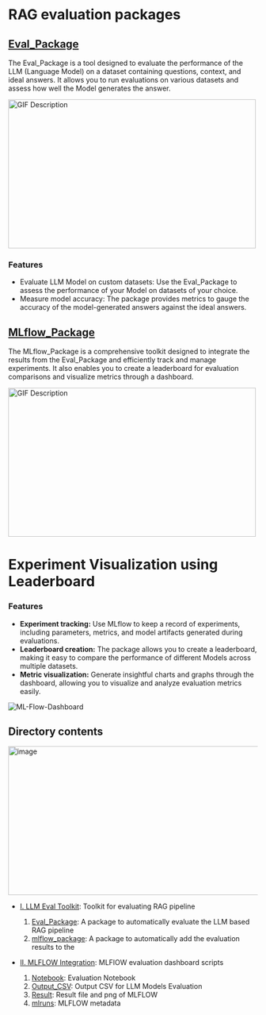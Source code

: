 # RAG evaluation packages

## [Eval_Package](./I.%20LLM%20Eval%20Toolkit/Eval_Package/)
  
The Eval_Package is a tool designed to evaluate the performance of the LLM (Language Model) on a dataset containing questions, context, and ideal answers. It allows you to run evaluations on various datasets and assess how well the Model generates the answer.

<img src="https://media.giphy.com/media/v1.Y2lkPTc5MGI3NjExOTllNWVhYTdsYjZrZHFqeDhzcXcwcDlqcWs0ajJnZHVhNGYyZW9pMiZlcD12MV9pbnRlcm5hbF9naWZfYnlfaWQmY3Q9Zw/2ZN76vTSwlqxbwcpjX/giphy.gif" alt="GIF Description" width="500" height="300">

### Features 
   - Evaluate LLM Model on custom datasets: Use the Eval_Package to assess the performance of your Model on datasets of your choice.
   - Measure model accuracy: The package provides metrics to gauge the accuracy of the model-generated answers against the ideal answers.

## [MLflow_Package](./I.%20LLM%20Eval%20Toolkit/mlflow_package/)

The MLflow_Package is a comprehensive toolkit designed to integrate the results from the Eval_Package and efficiently track and manage experiments. It also enables you to create a leaderboard for evaluation comparisons and visualize metrics through a dashboard.

<img src="https://media.giphy.com/media/v1.Y2lkPTc5MGI3NjExYjJod3pnZG1hbjloano0cmhxZ3JrbDJsbXgxM2t5enF5eXI3cWZvaSZlcD12MV9pbnRlcm5hbF9naWZfYnlfaWQmY3Q9Zw/6FV33YFa0HxuDxjPv9/giphy.gif" alt="GIF Description" width="500" height="300">

 # Experiment Visualization using Leaderboard

### Features 

   - **Experiment tracking:** Use MLflow to keep a record of experiments, including parameters, metrics, and model artifacts generated during evaluations.
   - **Leaderboard creation:** The package allows you to create a leaderboard, making it easy to compare the performance of different  Models across multiple datasets.
   - **Metric visualization:** Generate insightful charts and graphs through the dashboard, allowing you to visualize and analyze evaluation metrics easily.

![ML-Flow-Dashboard](https://github.com/EnterpriseLLM/SuperKnowa/assets/112084296/2b3ca47b-e779-4411-8c8a-2d4715bdc9fe)

## Directory contents

<img src="https://github.com/EnterpriseLLM/SuperKnowa/assets/112084296/23766e0c-a39c-4139-ad78-a7c9ad2420cf" alt="image" width="700" height="300">

-  [I. LLM Eval Toolkit](I.%20LLM%20Eval%20Toolkit): Toolkit for evaluating RAG pipeline

   1. [Eval_Package](./I.%20LLM%20Eval%20Toolkit/Eval_Package/): A package to automatically evaluate the LLM based RAG pipeline
   1. [mlflow_package](./I.%20LLM%20Eval%20Toolkit/mlflow_package/): A package to automatically add the evaluation results to the



- [II. MLFLOW Integration](II.%20MLFLOW%20Integration): MLFlOW evaluation dashboard scripts
   1. [Notebook](II.%20MLFLOW%20Integration/Notebook): Evaluation Notebook
   1. [Output_CSV](II.%20MLFLOW%20Integration/Output_CSV): Output CSV for LLM Models Evaluation
   1. [Result](II.%20MLFLOW%20Integration/Result): Result file and png of MLFLOW
   1. [mlruns](II.%20MLFLOW%20Integration/mlruns): MLFLOW metadata 


